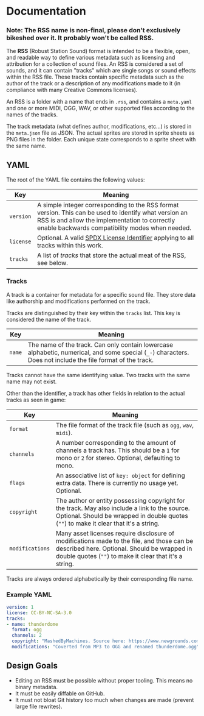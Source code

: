 # Documentation

### Note: The RSS name is non-final, please don't exclusively bikeshed over it. It probably won't be called RSS.

The **RSS** (Robust Station Sound) format is intended to be a flexible, open, and readable way <!--Insert more marketing bull that sounds good here!--> to define various metadata such as licensing and attribution for a collection of sound files. An RSS is considered a set of sounds, and it can contain "tracks" which are single songs or sound effects within the RSS file. These tracks contain specific metadata such as the author of the track or a description of any modifications made to it (in compliance with many Creative Commons licenses).

An RSS is a folder with a name that ends in `.rss`, and contains a `meta.yaml` and one or more MIDI, OGG, WAV, or other supported files according to the names of the tracks.

The track metadata (what defines author, modifications, etc...) is stored in the `meta.json` file as JSON. The actual sprites are stored in sprite sheets as PNG files in the folder. Each unique state corresponds to a sprite sheet with the same name.

## YAML

The root of the YAML file contains the following values:

Key | Meaning
--- | -------
`version` | A simple integer corresponding to the RSS format version. This can be used to identify what version an RSS is and allow the implementation to correctly enable backwards compatibility modes when needed.
`license` | Optional. A valid [SPDX License Identifier](https://spdx.org/licenses/) applying to all tracks within this work.
`tracks` | A list of _tracks_ that store the actual meat of the RSS, see below.

### Tracks

A track is a container for metadata for a specific sound file. They store data like authorship and modifications performed on the track.

Tracks are distinguished by their key within the `tracks` list. This key is considered the name of the track.

Key | Meaning
--- | -------
`name` | The name of the track. Can only contain lowercase alphabetic, numerical, and some special (`_-`) characters. Does not include the file format of the track.

Tracks cannot have the same identifying value. Two tracks with the same name may not exist.

Other than the identifier, a track has other fields in relation to the actual tracks as seen in game:

Key | Meaning
--- | -------
`format` | The file format of the track file (such as `ogg`, `wav`, `midi`).
`channels` | A number corresponding to the amount of channels a track has. This should be a `1` for mono or `2` for stereo. Optional, defaulting to mono.
`flags` | An associative list of `key: object` for defining extra data. There is currently no usage yet. Optional.
`copyright` | The author or entity possessing copyright for the track. May also include a link to the source. Optional. Should be wrapped in double quotes (`""`) to make it clear that it's a string.
`modifications` | Many asset licenses require disclosure of modifications made to the file, and those can be described here. Optional. Should be wrapped in double quotes (`""`) to make it clear that it's a string.

Tracks are always ordered alphabetically by their corresponding file name.

### Example YAML

```yaml
version: 1
license: CC-BY-NC-SA-3.0
tracks:
- name: thunderdome
  format: ogg
  channels: 2
  copyright: "MashedByMachines. Source here: https://www.newgrounds.com/audio/listen/312622"
  modifications: "Coverted from MP3 to OGG and renamed thunderdome.ogg"
```

## Design Goals

* Editing an RSS must be possible without proper tooling. This means no binary metadata.
* It must be easily diffable on GitHub.
* It must not bloat Git history too much when changes are made (prevent large file rewrites).